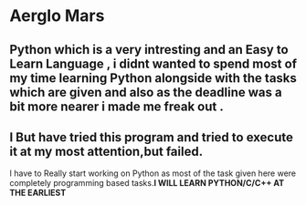 # Aerglo Mars

## Python which is a very intresting and an **Easy to Learn Language** , i didnt wanted to spend most of my time learning Python alongside with the tasks which are given and also as the deadline was a bit more nearer i made me freak out .
## I But have tried this program and tried to execute it at my most attention,but failed.
I have to Really start working on Python as most of the task given here were completely programming based tasks.**I WILL LEARN PYTHON/C/C++ AT THE EARLIEST**

